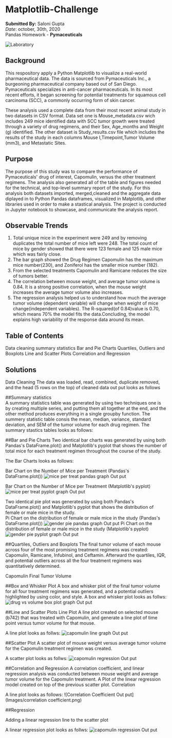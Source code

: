 # Matplotlib-Challenge
**Submitted By:** Saloni Gupta\
_Date_: october, 30th, 2020\
Pandas Homework - **Pymaceuticals** <br/>

![Laboratory](Images/Laboratory.jpg)
## Background <br/>
This respository apply a Python Matplotlib to visualize a real-world pharmaceutical data. The data is sourced from Pymaceuticals Inc., a burgeoning pharmaceutical company based out of San Diego. Pymaceuticals specializes in anti-cancer pharmaceuticals. In its most recent efforts, it began screening for potential treatments for squamous cell carcinoma (SCC), a commonly occurring form of skin cancer.

These analysis used a complete data from their most recent animal study in two datasets in CSV format. Data set one is Mouse_metadata.csv wich includes 249 mice identified data with SCC tumor growth were treated through a variety of drug regimens, and their Sex, Age_months and Weight (g) identified. The other dataset is Study_results.csv file which includes the results of the study in each columns Mouse I,Timepoint,Tumor Volume (mm3), and Metastatic Sites.

## Purpose <br/>
The purpose of this study was to compare the performance of Pymaceuticals' drug of interest, Capomulin, versus the other treatment regimens. The analysis also generated all of the table and figures needed for the technical, and top-level summary report of the study. For this analysis both datasets imported, merged,cleaned and the aggregate data diplayed in to Python Pandas dataframes, visualized in Matplotlib, and other libraries used in order to make a stastical analysis. The project is conducted in Jupyter notebook to showcase, and communicate the analysis report.

## Observable Trends <br/>
1. Total unique mice in the experiment were 249 and by removing duplicates the total number of mice left were 248. The total count of mice by gender showed that there were 123 female and 125 male mice which was fairly close. <br/>
2. The bar graph showed the Drug Regimen Capomulin has the maximum mice number(230), and Zoniferol has the smaller mice number (182). <br/>
3. From the selected treatments Capomulin and Ramicane reduces the size of tumors better. <br/>
4. The correlation between mouse weight, and average tumor volume is 0.84. It is a strong positive correlation, when the mouse weight increases the average tumor volume also increases. <br/>
5. The regression analysis helped us to understand how much the average tumor volume (dependent variable) will change when weight of mice change(independent variables). The R-squared(of 0.84)value is 0.70, which means 70% the model fits the data.Concluding, the model explains high variability of the response data around its mean.

## Table of Contents </br>
Data cleaning
summary statistics
Bar and Pie Charts
Quartiles, Outliers and Boxplots
Line and Scatter Plots
Correlation and Regression

## Solutions </br>
Data Cleaning
The data was loaded, read, combined, duplicate removed, and the head (5 rows on the top) of cleaned data out put looks as follows

##Summary statistics </br>
A summary statistics table was generated by using two techniques one is by creating multiple series, and putting them all together at the end, and the other method produces everything in a single groupby function. The summery statistic table consis the mean, median, variance, standard deviation, and SEM of the tumor volume for each drug regimen. The summary stastics tables looks as follows:

##Bar and Pie Charts
Two identical bar charts was generated by using both Pandas's DataFrame.plot() and Matplotlib's pyplot that shows the number of total mice for each treatment regimen throughout the course of the study.

The Bar Charts looks as follows:

Bar Chart on the Number of Mice per Treatment (Pandas's DataFrame.plot())
![mice per treat pandas graph Out put](Images/pandas_mice_per_treat.png)

Bar Chart on the Number of Mice per Treatment (Matplotlib's pyplot)
![mice per treat pyplot graph Out put](Images/pyplot_mice_per_treat.png)

Two identical pie plot was generated by using both Pandas's DataFrame.plot() and Matplotlib's pyplot that shows the distribution of female or male mice in the study.</br>
Pi Chart on the distribution of female or male mice in the study (Pandas's DataFrame.plot())
![gender pie pandas graph Out put](Images/pandas_gender_piegraph.png)
Pi Chart on the distribution of female or male mice in the study (Matplotlib's pyplot)
![gender pie pyplot graph Out put](Images/pyplot_gender_piegraph.png)

##Quartiles, Outliers and Boxplots
The final tumor volume of each mouse across four of the most promising treatment regimens was created: Capomulin, Ramicane, Infubinol, and Ceftamin. Afterward the quartiles, IQR, and potential outliers across all the four treatment regimens was quantitatively determined.

Capomulin Final Tumor Volume

##Box and Whisker Plot
A box and whisker plot of the final tumor volume for all four treatment regimens was generated, and a potential outliers highlighted by using color, and style.
A box and whisker plot looks as follws:
![drug vs volume box plot graph Out put](Images/drug_vs_volume_box_plot.png)

##Line and Scatter Plots
Line Plot
A line plot created on selected mouse (b742) that was treated with Capomulin, and generate a line plot of time point versus tumor volume for that mouse.

A line plot looks as follws:
![capomulin line graph Out put](Images/capomulin_line_graph.png)

##Scatter Plot
A scatter plot of mouse weight versus average tumor volume for the Capomulin treatment regimen was created.

A scatter plot looks as follws:
![capomulin regression Out put](Images/capomulin_scatterplot.png)

##Correlation and Regression
A correlation coefficient, and linear regression analysis was conducted between mouse weight and average tumor volume for the Capomulin treatment. A Plot of the linear regression model created on top of the previous scatter plot.
Correlation

A line plot looks as follows: 
![Correlation Coefficient Out put](Images/correlation coefficient.png)

##Regression

Adding a linear regression line to the scatter plot

A linear regression plot looks as follws:
![capomulin regression Out put](Images/capomulin_regression_plot.png)
